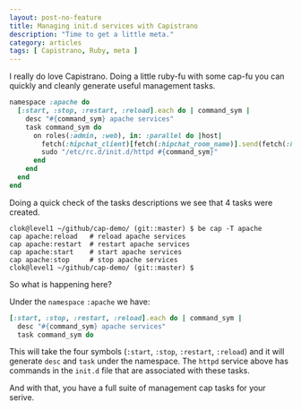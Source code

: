 ```yaml
---
layout: post-no-feature
title: Managing init.d services with Capistrano
description: "Time to get a little meta."
category: articles
tags: [ Capistrano, Ruby, meta ]
---
```


I really do love Capistrano. Doing a little ruby-fu with some cap-fu you can quickly and cleanly generate useful management tasks.

``` ruby
namespace :apache do
  [:start, :stop, :restart, :reload].each do | command_sym |
    desc "#{command_sym} apache services"
    task command_sym do
      on roles(:admin, :web), in: :parallel do |host|
        fetch(:hipchat_client)[fetch(:hipchat_room_name)].send(fetch(:hipchat_user), "#{command_sym}ing apache servers on #{host.hostname} (#{fetch(:stage)})", :notify => fetch(:hipchat_announce), :color => 'blue')
        sudo "/etc/rc.d/init.d/httpd #{command_sym}"
      end
    end
  end
end
```
Doing a quick check of the tasks descriptions we see that 4 tasks were created.

``` shell
clok@level1 ~/github/cap-demo/ (git::master) $ be cap -T apache
cap apache:reload   # reload apache services
cap apache:restart  # restart apache services
cap apache:start    # start apache services
cap apache:stop     # stop apache services
clok@level1 ~/github/cap-demo/ (git::master) $
```
So what is happening here?

Under the `namespace` `:apache` we have:

``` ruby
[:start, :stop, :restart, :reload].each do | command_sym |
  desc "#{command_sym} apache services"
  task command_sym do
```

This will take the four symbols (`:start`, `:stop`, `:restart`, `:reload`) and it will generate `desc` and `task` under the namespace. The `httpd` service above has commands in the `init.d` file that are associated with these tasks. 

And with that, you have a full suite of management cap tasks for your serive.